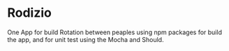 # Rodizio

One App for build Rotation between peaples using npm packages for build the app, and for unit test using the Mocha and Should.

